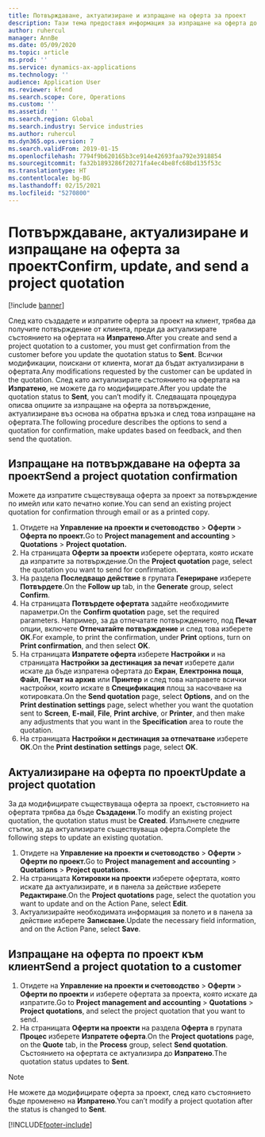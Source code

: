 ```yaml
---
title: Потвърждаване, актуализиране и изпращане на оферта за проект
description: Тази тема предоставя информация за изпращане на оферта до клиента за потвърждение, модифициране въз основа на обратна връзка и след това повторно изпращане на офертата.
author: ruhercul
manager: AnnBe
ms.date: 05/09/2020
ms.topic: article
ms.prod: ''
ms.service: dynamics-ax-applications
ms.technology: ''
audience: Application User
ms.reviewer: kfend
ms.search.scope: Core, Operations
ms.custom: ''
ms.assetid: ''
ms.search.region: Global
ms.search.industry: Service industries
ms.author: ruhercul
ms.dyn365.ops.version: 7
ms.search.validFrom: 2019-01-15
ms.openlocfilehash: 7794f9b620165b3ce914e42693faa792e3918854
ms.sourcegitcommit: fa32b1893286f20271fa4ec4be8fc68bd135f53c
ms.translationtype: HT
ms.contentlocale: bg-BG
ms.lasthandoff: 02/15/2021
ms.locfileid: "5270800"
---
```

# <a name="confirm-update-and-send-a-project-quotation"></a><span data-ttu-id="2027e-103">Потвърждаване, актуализиране и изпращане на оферта за проект</span><span class="sxs-lookup"><span data-stu-id="2027e-103">Confirm, update, and send a project quotation</span></span>

[!include [banner](../includes/banner.md)]

<span data-ttu-id="2027e-104">След като създадете и изпратите оферта за проект на клиент, трябва да получите потвърждение от клиента, преди да актуализирате състоянието на офертата на **Изпратено**.</span><span class="sxs-lookup"><span data-stu-id="2027e-104">After you create and send a project quotation to a customer, you must get confirmation from the customer before you update the quotation status to **Sent**.</span></span> <span data-ttu-id="2027e-105">Всички модификации, поискани от клиента, могат да бъдат актуализирани в офертата.</span><span class="sxs-lookup"><span data-stu-id="2027e-105">Any modifications requested by the customer can be updated in the quotation.</span></span> <span data-ttu-id="2027e-106">След като актуализирате състоянието на офертата на **Изпратено**, не можете да го модифицирате.</span><span class="sxs-lookup"><span data-stu-id="2027e-106">After you update the quotation status to **Sent**, you can’t modify it.</span></span> <span data-ttu-id="2027e-107">Следващата процедура описва опциите за изпращане на оферта за потвърждение, актуализиране въз основа на обратна връзка и след това изпращане на офертата.</span><span class="sxs-lookup"><span data-stu-id="2027e-107">The following procedure describes the options to send a quotation for confirmation, make updates based on feedback, and then send the quotation.</span></span>

## <a name="send-a-project-quotation-confirmation"></a><span data-ttu-id="2027e-108">Изпращане на потвърждаване на оферта за проект</span><span class="sxs-lookup"><span data-stu-id="2027e-108">Send a project quotation confirmation</span></span>  

<span data-ttu-id="2027e-109">Можете да изпратите съществуваща оферта за проект за потвърждение по имейл или като печатно копие.</span><span class="sxs-lookup"><span data-stu-id="2027e-109">You can send an existing project quotation for confirmation through email or as a printed copy.</span></span> 

1. <span data-ttu-id="2027e-110">Отидете на **Управление на проекти и счетоводство** > **Оферти** > **Оферта по проект.**</span><span class="sxs-lookup"><span data-stu-id="2027e-110">Go to **Project management and accounting** > **Quotations** > **Project quotation.**</span></span> 
2. <span data-ttu-id="2027e-111">На страницата **Оферти за проекти** изберете офертата, която искате да изпратите за потвърждение.</span><span class="sxs-lookup"><span data-stu-id="2027e-111">On the **Project quotation** page, select the quotation you want to send for confirmation.</span></span> 
3. <span data-ttu-id="2027e-112">На раздела **Последващо действие** в групата **Генериране** изберете **Потвърдете**.</span><span class="sxs-lookup"><span data-stu-id="2027e-112">On the **Follow up** tab, in the **Generate** group, select **Confirm**.</span></span> 
4. <span data-ttu-id="2027e-113">На страницата **Потвърдете офертата** задайте необходимите параметри.</span><span class="sxs-lookup"><span data-stu-id="2027e-113">On the **Confirm quotation** page, set the required parameters.</span></span> <span data-ttu-id="2027e-114">Например, за да отпечатате потвърждението, под **Печат** опции, включете **Отпечатайте потвърждение** и след това изберете **ОК**.</span><span class="sxs-lookup"><span data-stu-id="2027e-114">For example, to print the confirmation, under **Print** options, turn on **Print confirmation**, and then select **OK**.</span></span>
5. <span data-ttu-id="2027e-115">На страницата **Изпратете оферта** изберете **Настройки** и на страницата **Настройки за дестинация за печат** изберете дали искате да бъде изпратена офертата до **Екран**, **Електронна поща**, **Файл**, **Печат на архив** или **Принтер** и след това направете всички настройки, които искате в **Спецификация** площ за насочване на котировката.</span><span class="sxs-lookup"><span data-stu-id="2027e-115">On the **Send quotation** page, select **Options**, and on the **Print destination settings** page, select whether you want the quotation sent to **Screen**, **E-mail**, **File**, **Print archive**, or **Printer**, and then make any adjustments that you want in the **Specification** area to route the quotation.</span></span>
6. <span data-ttu-id="2027e-116">На страницата **Настройки н дестинация за отпечатване** изберете **ОК**.</span><span class="sxs-lookup"><span data-stu-id="2027e-116">On the **Print destination settings** page, select **OK**.</span></span>  

## <a name="update-a-project-quotation"></a><span data-ttu-id="2027e-117">Актуализиране на оферта по проект</span><span class="sxs-lookup"><span data-stu-id="2027e-117">Update a project quotation</span></span>

<span data-ttu-id="2027e-118">За да модифицирате съществуваща оферта за проект, състоянието на офертата трябва да бъде **Създадени**.</span><span class="sxs-lookup"><span data-stu-id="2027e-118">To modify an existing project quotation, the quotation status must be **Created**.</span></span> <span data-ttu-id="2027e-119">Изпълнете следните стъпки, за да актуализирате съществуваща оферта.</span><span class="sxs-lookup"><span data-stu-id="2027e-119">Complete the following steps to update an existing quotation.</span></span> 

1. <span data-ttu-id="2027e-120">Отидете на **Управление на проекти и счетоводство** > **Оферти** > **Оферти по проект.**</span><span class="sxs-lookup"><span data-stu-id="2027e-120">Go to **Project management and accounting** > **Quotations** > **Project quotations**.</span></span>
2. <span data-ttu-id="2027e-121">На страницата **Котировки на проекти** изберете офертата, която искате да актуализирате, и в панела за действие изберете **Редактиране**.</span><span class="sxs-lookup"><span data-stu-id="2027e-121">On the **Project quotations** page, select the quotation you want to update and on the Action Pane, select **Edit**.</span></span>
3. <span data-ttu-id="2027e-122">Актуализирайте необходимата информация за полето и в панела за действие изберете **Записване**.</span><span class="sxs-lookup"><span data-stu-id="2027e-122">Update the necessary field information, and on the Action Pane, select **Save**.</span></span>  

## <a name="send-a-project-quotation-to-a-customer"></a><span data-ttu-id="2027e-123">Изпращане на оферта по проект към клиент</span><span class="sxs-lookup"><span data-stu-id="2027e-123">Send a project quotation to a customer</span></span> 

1. <span data-ttu-id="2027e-124">Отидете на **Управление на проекти и счетоводство** > **Оферти** > **Оферти по проекти** и изберете офертата за проекта, която искате да изпратите.</span><span class="sxs-lookup"><span data-stu-id="2027e-124">Go to **Project management and accounting** > **Quotations** > **Project quotations**, and select the project quotation that you want to send.</span></span>
2. <span data-ttu-id="2027e-125">На страницата **Оферти на проекти** на раздела **Оферта** в групата **Процес** изберете **Изпратете оферта**.</span><span class="sxs-lookup"><span data-stu-id="2027e-125">On the **Project quotations** page, on the **Quote** tab, in the **Process** group, select **Send quotation**.</span></span> <span data-ttu-id="2027e-126">Състоянието на офертата се актуализира до **Изпратено**.</span><span class="sxs-lookup"><span data-stu-id="2027e-126">The quotation status updates to **Sent**.</span></span>

> [!NOTE]
> <span data-ttu-id="2027e-127">Не можете да модифицирате оферта за проект, след като състоянието бъде променено на **Изпратено**.</span><span class="sxs-lookup"><span data-stu-id="2027e-127">You can’t modify a project quotation after the status is changed to **Sent**.</span></span>


[!INCLUDE[footer-include](../includes/footer-banner.md)]